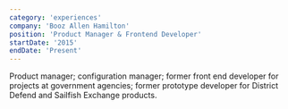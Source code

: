 ```yaml
---
category: 'experiences'
company: 'Booz Allen Hamilton'
position: 'Product Manager & Frontend Developer'
startDate: '2015'
endDate: 'Present'
---
```


Product manager; configuration manager; former front end developer for projects at government agencies; former prototype developer for District Defend and Sailfish Exchange products.